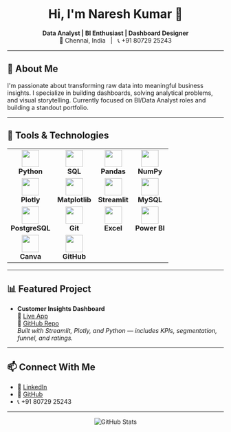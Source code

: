 <h1 align="center">Hi, I'm Naresh Kumar 👋</h1>
<p align="center">
  <strong>Data Analyst | BI Enthusiast | Dashboard Designer</strong><br>
  📍 Chennai, India &nbsp; | &nbsp; 📞 +91 80729 25243
</p>

---

## 🚀 About Me

I'm passionate about transforming raw data into meaningful business insights. I specialize in building dashboards, solving analytical problems, and visual storytelling. Currently focused on BI/Data Analyst roles and building a standout portfolio.

---

## 🧰 Tools & Technologies

<table>
  <tr>
    <td align="center"><img src="https://cdn.jsdelivr.net/gh/devicons/devicon/icons/python/python-original.svg" width="40"/><br><b>Python</b></td>
    <td align="center"><img src="https://cdn.jsdelivr.net/gh/devicons/devicon/icons/sqlite/sqlite-original.svg" width="40"/><br><b>SQL</b></td>
    <td align="center"><img src="https://cdn.jsdelivr.net/gh/devicons/devicon/icons/pandas/pandas-original.svg" width="40"/><br><b>Pandas</b></td>
    <td align="center"><img src="https://cdn.jsdelivr.net/gh/devicons/devicon/icons/numpy/numpy-original.svg" width="40"/><br><b>NumPy</b></td>
  </tr>
  <tr>
    <td align="center"><img src="https://cdn.jsdelivr.net/gh/devicons/devicon/icons/plotly/plotly-original.svg" width="40"/><br><b>Plotly</b></td>
    <td align="center"><img src="https://cdn.jsdelivr.net/gh/devicons/devicon/icons/matplotlib/matplotlib-original.svg" width="40"/><br><b>Matplotlib</b></td>
    <td align="center"><img src="https://cdn.jsdelivr.net/gh/devicons/devicon/icons/streamlit/streamlit-original.svg" width="40"/><br><b>Streamlit</b></td>
    <td align="center"><img src="https://cdn.jsdelivr.net/gh/devicons/devicon/icons/mysql/mysql-original.svg" width="40"/><br><b>MySQL</b></td>
  </tr>
  <tr>
    <td align="center"><img src="https://cdn.jsdelivr.net/gh/devicons/devicon/icons/postgresql/postgresql-original.svg" width="40"/><br><b>PostgreSQL</b></td>
    <td align="center"><img src="https://cdn.jsdelivr.net/gh/devicons/devicon/icons/git/git-original.svg" width="40"/><br><b>Git</b></td>
    <td align="center"><img src="https://cdn.jsdelivr.net/gh/devicons/devicon/icons/excel/excel-original.svg" width="40"/><br><b>Excel</b></td>
    <td align="center"><img src="https://cdn.jsdelivr.net/gh/devicons/devicon/icons/powerbi/powerbi-original.svg" width="40"/><br><b>Power BI</b></td>
  </tr>
  <tr>
    <td align="center"><img src="https://cdn.jsdelivr.net/gh/devicons/devicon/icons/canva/canva-original.svg" width="40"/><br><b>Canva</b></td>
    <td align="center"><img src="https://cdn.jsdelivr.net/gh/devicons/devicon/icons/github/github-original.svg" width="40"/><br><b>GitHub</b></td>
  </tr>
</table>

---

## 📊 Featured Project

- **Customer Insights Dashboard**  
  🔗 [Live App](https://customer-insights-dashboard.streamlit.app)  
  🔗 [GitHub Repo](https://github.com/nareshkumarv0910-wq/customer-insights-dashboard)  
  *Built with Streamlit, Plotly, and Python — includes KPIs, segmentation, funnel, and ratings.*

---

## 📫 Connect With Me

- 🔗 [LinkedIn](https://www.linkedin.com/in/naresh-kumar-b67b0b326)  
- 🔗 [GitHub](https://github.com/nareshkumarv0910-wq)  
- 📞 +91 80729 25243

---

<p align="center">
  <img src="https://github-readme-stats.vercel.app/api?username=nareshkumarv0910-wq&show_icons=true&theme=radical" alt="GitHub Stats" />
</p>
